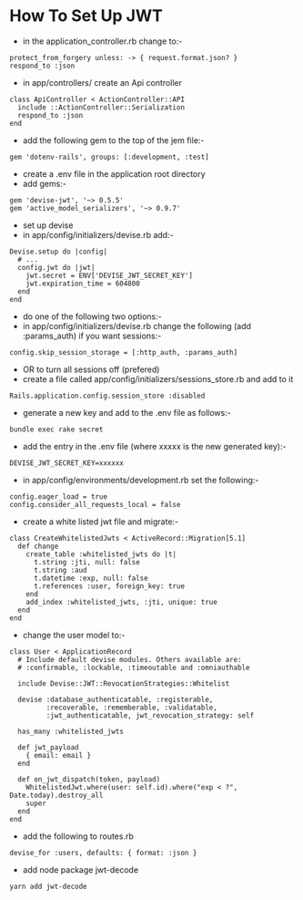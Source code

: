 # How To Set Up JWT
- in the application_controller.rb change to:-
```
protect_from_forgery unless: -> { request.format.json? }
respond_to :json
```
- in app/controllers/  create an Api controller 
```
class ApiController < ActionController::API
  include ::ActionController::Serialization
  respond_to :json
end
```
- add the following gem to the top of the jem file:-
```
gem 'dotenv-rails', groups: [:development, :test]
```
- create a .env file in the application root directory
- add gems:-
```
gem 'devise-jwt', '~> 0.5.5'
gem 'active_model_serializers', '~> 0.9.7'
```
- set up devise
- in app/config/initializers/devise.rb add:-
```
Devise.setup do |config|
  # ...
  config.jwt do |jwt|
    jwt.secret = ENV['DEVISE_JWT_SECRET_KEY']
    jwt.expiration_time = 604800
  end
end
```
- do one of the following two options:-
- in app/config/initializers/devise.rb change the following (add :params_auth) if you want sessions:-
```
config.skip_session_storage = [:http_auth, :params_auth]
```
- OR    to turn all sessions off  (prefered)
- create a file called app/config/initializers/sessions_store.rb
  and add to it
```
Rails.application.config.session_store :disabled
```
- generate a new key and add to the .env file as follows:-
```
bundle exec rake secret
```
- add the entry in the .env file (where xxxxx is the new generated key):-
```
DEVISE_JWT_SECRET_KEY=xxxxxx
```
- in app/config/environments/development.rb set the following:-
```
config.eager_load = true
config.consider_all_requests_local = false
```
- create a white listed jwt file and migrate:-
```
class CreateWhitelistedJwts < ActiveRecord::Migration[5.1]
  def change
    create_table :whitelisted_jwts do |t|
      t.string :jti, null: false
      t.string :aud
      t.datetime :exp, null: false
      t.references :user, foreign_key: true
    end
    add_index :whitelisted_jwts, :jti, unique: true
  end
end
```
- change the user model to:-
```
class User < ApplicationRecord
  # Include default devise modules. Others available are:
  # :confirmable, :lockable, :timeoutable and :omniauthable
  
  include Devise::JWT::RevocationStrategies::Whitelist
  
  devise :database_authenticatable, :registerable,
         :recoverable, :rememberable, :validatable,
         :jwt_authenticatable, jwt_revocation_strategy: self
  
  has_many :whitelisted_jwts
  
  def jwt_payload
    { email: email }
  end
  
  def on_jwt_dispatch(token, payload)
    WhitelistedJwt.where(user: self.id).where("exp < ?", Date.today).destroy_all
    super
  end
end
```
- add the following to routes.rb
```
devise_for :users, defaults: { format: :json }
```
- add node package jwt-decode
```
yarn add jwt-decode
```
